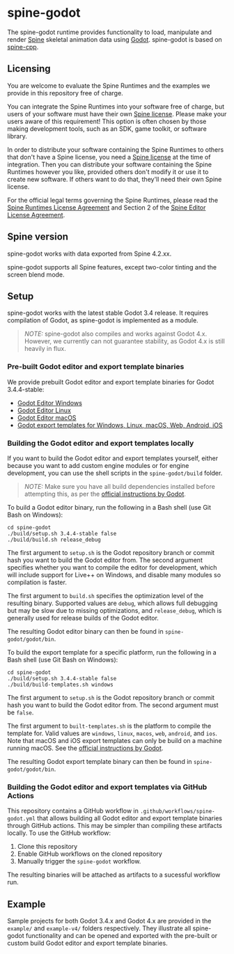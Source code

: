 # spine-godot

The spine-godot runtime provides functionality to load, manipulate and render [Spine](http://esotericsoftware.com) skeletal animation data using [Godot](https://godotengine.org/). spine-godot is based on [spine-cpp](../spine-cpp).

## Licensing

You are welcome to evaluate the Spine Runtimes and the examples we provide in this repository free of charge.

You can integrate the Spine Runtimes into your software free of charge, but users of your software must have their own [Spine license](https://esotericsoftware.com/spine-purchase). Please make your users aware of this requirement! This option is often chosen by those making development tools, such as an SDK, game toolkit, or software library.

In order to distribute your software containing the Spine Runtimes to others that don't have a Spine license, you need a [Spine license](https://esotericsoftware.com/spine-purchase) at the time of integration. Then you can distribute your software containing the Spine Runtimes however you like, provided others don't modify it or use it to create new software. If others want to do that, they'll need their own Spine license.

For the official legal terms governing the Spine Runtimes, please read the [Spine Runtimes License Agreement](http://esotericsoftware.com/spine-runtimes-license) and Section 2 of the [Spine Editor License Agreement](http://esotericsoftware.com/spine-editor-license#s2).

## Spine version

spine-godot works with data exported from Spine 4.2.xx.

spine-godot supports all Spine features, except two-color tinting and the screen blend mode.

## Setup

spine-godot works with the latest stable Godot 3.4 release. It requires compilation of Godot, as spine-godot is implemented as a module.

> *NOTE:* spine-godot also compiles and works against Godot 4.x. However, we currently can not guarantee stability, as Godot 4.x is still heavily in flux.

### Pre-built Godot editor and export template binaries

We provide prebuilt Godot editor and export template binaries for Godot 3.4.4-stable:

* [Godot Editor Windows]()
* [Godot Editor Linux]()
* [Godot Editor macOS]()
* [Godot export templates for Windows, Linux, macOS, Web, Android, iOS]()

### Building the Godot editor and export templates locally

If you want to build the Godot editor and export templates yourself, either because you want to add custom engine modules or for engine development, you can use the shell scripts in the `spine-godot/build` folder. 

> *NOTE:* Make sure you have all build dependencies installed before attempting this, as per the [official instructions by Godot](https://docs.godotengine.org/en/stable/development/compiling/index.html).

To build a Godot editor binary, run the following in a Bash shell (use Git Bash on Windows):

```
cd spine-godot
./build/setup.sh 3.4.4-stable false
./build/build.sh release_debug
```

The first argument to `setup.sh` is the Godot repository branch or commit hash you want to build the Godot editor from. The second argument specifies whether you want to compile the editor for development, which will include support for Live++ on Windows, and disable many modules so compilation is faster.

The first argument to `build.sh` specifies the optimization level of the resulting binary. Supported values are `debug`, which allows full debugging but may be slow due to missing optimizations, and `release_debug`, which is generally used for release builds of the Godot editor.

The resulting Godot editor binary can then be found in `spine-godot/godot/bin`.

To build the export template for a specific platform, run the following in a Bash shell (use Git Bash on Windows):

```
cd spine-godot
./build/setup.sh 3.4.4-stable false
./build/build-templates.sh windows
```

The first argument to `setup.sh` is the Godot repository branch or commit hash you want to build the Godot editor from. The second argument must be `false`.

The first argument to `built-templates.sh` is the platform to compile the template for. Valid values are `windows`, `linux`, `macos`, `web`, `android`, and `ios`. Note that macOS and iOS export templates can only be build on a machine running macOS. See the [official instructions by Godot](https://docs.godotengine.org/en/stable/development/compiling/index.html).

The resulting Godot export template binary can then be found in `spine-godot/godot/bin`.

### Building the Godot editor and export templates via GitHub Actions
This repository contains a GitHub workflow in `.github/workflows/spine-godot.yml` that allows building all Godot editor and export template binaries through GitHub actions. This may be simpler than compiling these artifacts locally. To use the GitHub workflow:

1. Clone this repository
2. Enable GitHub workflows on the cloned repository
3. Manually trigger the `spine-godot` workflow.

The resulting binaries will be attached as artifacts to a sucessful workflow run.

## Example
Sample projects for both Godot 3.4.x and Godot 4.x are provided in the `example/` and `example-v4/` folders respectively. They illustrate all spine-godot functionality and can be opened and exported with the pre-built or custom build Godot editor and export template binaries.



